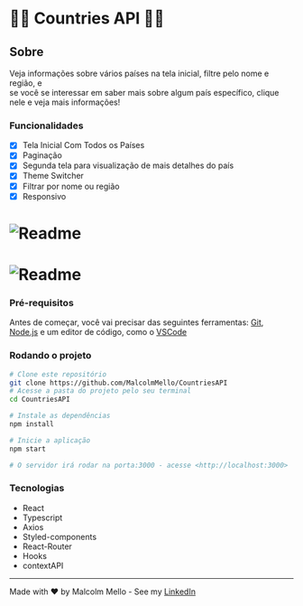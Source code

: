 <h1>🚀🚀 Countries API 🚀🚀</h1>


<h2>Sobre</h2>

<p> Veja informações sobre vários países na tela inicial, filtre pelo nome e região, e <br/>
se você se interessar em saber mais sobre algum país específico, clique nele e veja mais informações!
</p>

### Funcionalidades
- [x] Tela Inicial Com Todos os Países 
- [x] Paginação
- [X] Segunda tela para visualização de mais detalhes do país
- [x] Theme Switcher
- [X] Filtrar por nome ou região
- [X] Responsivo

<h1>
    <img alt="Readme" title= "Readme" src="./gifs/countriesgeral.gif" />
</h1>

<h1>
    <img alt="Readme" title= "Readme" src="./gifs/rescountry.gif" />
</h1>


### Pré-requisitos
Antes de começar, você vai precisar das seguintes ferramentas: [Git](https://git-scm.com), [Node.js](https://nodejs.org/en/) e um editor de código, como o [VSCode](https://code.visualstudio.com/)

### Rodando o projeto
```bash
# Clone este repositório
git clone https://github.com/MalcolmMello/CountriesAPI
# Acesse a pasta do projeto pelo seu terminal
cd CountriesAPI

# Instale as dependências
npm install

# Inicie a aplicação
npm start

# O servidor irá rodar na porta:3000 - acesse <http://localhost:3000>

```

### Tecnologias
- React
- Typescript
- Axios
- Styled-components
- React-Router
- Hooks
- contextAPI

---

Made with ❤️ by Malcolm Mello - See my [LinkedIn](https://www.linkedin.com/in/malcolm-de-mello-a8208a224/)